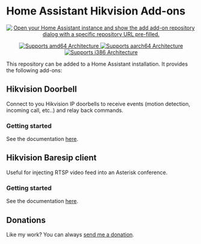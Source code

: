 # Home Assistant Hikvision Add-ons

<p align="center">
    <a href="https://my.home-assistant.io/redirect/supervisor_add_addon_repository/?repository_url=https%3A%2F%2Fgithub.com%2Fpergolafabio%2FHikvision-Addons">
        <img src="https://my.home-assistant.io/badges/supervisor_add_addon_repository.svg" alt="Open your Home Assistant instance and show the add add-on repository dialog with a specific repository URL pre-filled.">
    </a>
</p>

<p align="center">
   <a href="https://img.shields.io/badge/amd64-yes-green.svg">
      <img alt="Supports amd64 Architecture" src="https://img.shields.io/badge/amd64-yes-green.svg">
   </a>
   <a href="https://img.shields.io/badge/aarch64-yes-green.svg">
      <img alt="Supports aarch64 Architecture" src="https://img.shields.io/badge/aarch64-yes-green.svg">
   </a>
   <a href="https://img.shields.io/badge/i386-yes-green.svg">
      <img alt="Supports i386 Architecture" src="https://img.shields.io/badge/i386-yes-green.svg">
   </a>
</p>

This repository can be added to a Home Assistant installation. It provides the following add-ons:

## Hikvision Doorbell

Connect to you Hikvision IP doorbells to receive events (motion detection, incoming call, etc..) and relay back commands.

### Getting started

See the documentation [here](hikvision-doorbell/README.md).

## Hikvision Baresip client

Useful for injecting RTSP video feed into an Asterisk conference.

### Getting started

See the documentation [here](hikvision-baresip/README.md).

## Donations
 Like my work? You can always [send me a donation](https://paypal.me/pergolafabio).

